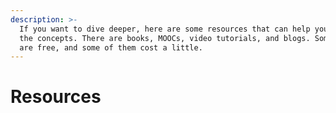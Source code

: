 ```yaml
---
description: >-
  If you want to dive deeper, here are some resources that can help you master
  the concepts. There are books, MOOCs, video tutorials, and blogs. Some of them
  are free, and some of them cost a little.
---
```


# Resources

### 

